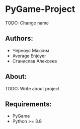 # PyGame-Project
TODO: Change name
## Authors:
- Черноус Максим
- Average Enjoyer
- Станислав Алексеев

## About:
TODO: Write about project

## Requirements:
- PyGame 
- Python >= 3.8
